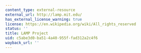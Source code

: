 ```yaml
---
content_type: external-resource
external_url: http://lamp.mit.edu/
has_external_license_warning: true
license: https://en.wikipedia.org/wiki/All_rights_reserved
status: ''
title: LAMP Project
uid: c5abe3d0-ba51-4a40-955f-fad312a2c4f6
wayback_url: ''
---
```

